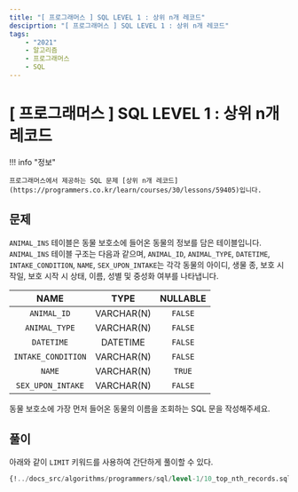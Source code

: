 ```yaml
---
title: "[ 프로그래머스 ] SQL LEVEL 1 : 상위 n개 레코드"
desciprtion: "[ 프로그래머스 ] SQL LEVEL 1 : 상위 n개 레코드"
tags:
    - "2021"
    - 알고리즘
    - 프로그래머스
    - SQL
---
```


# [ 프로그래머스 ] SQL LEVEL 1 : 상위 n개 레코드

!!! info "정보"

    프로그래머스에서 제공하는 SQL 문제 [상위 n개 레코드](https://programmers.co.kr/learn/courses/30/lessons/59405)입니다.


## 문제

`ANIMAL_INS` 테이블은 동물 보호소에 들어온 동물의 정보를 담은 테이블입니다. `ANIMAL_INS` 테이블 구조는 다음과 같으며, `ANIMAL_ID`, `ANIMAL_TYPE`, `DATETIME`, `INTAKE_CONDITION`, `NAME`, `SEX_UPON_INTAKE`는 각각 동물의 아이디, 생물 종, 보호 시작일, 보호 시작 시 상태, 이름, 성별 및 중성화 여부를 나타냅니다.

|NAME|TYPE|NULLABLE|
|:-:|:--:|:-------:|
|`ANIMAL_ID`|VARCHAR(N)|`FALSE`|
|`ANIMAL_TYPE`|VARCHAR(N)|`FALSE`|
|`DATETIME`|DATETIME|`FALSE`|
|`INTAKE_CONDITION`|VARCHAR(N)|`FALSE`|
|`NAME`|VARCHAR(N)|`TRUE`|
|`SEX_UPON_INTAKE`|VARCHAR(N)|`FALSE`|

동물 보호소에 가장 먼저 들어온 동물의 이름을 조회하는 SQL 문을 작성해주세요.

## 풀이

아래와 같이 `LIMIT` 키워드를 사용하여 간단하게 풀이할 수 있다.

```sql
{!../docs_src/algorithms/programmers/sql/level-1/10_top_nth_records.sql[ln:3-6]!}
```